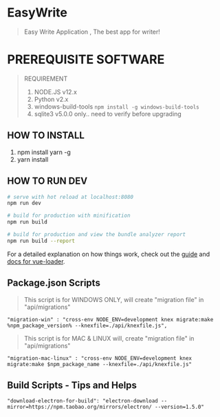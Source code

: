 # EasyWrite

> Easy Write Application , The best app for writer!

# PREREQUISITE SOFTWARE
> REQUIREMENT
> 1. NODE.JS v12.x
> 2. Python v2.x
> 3. windows-build-tools ```npm install -g windows-build-tools```
> 4. sqlite3 v5.0.0 only.. need to verify before upgrading
## HOW TO INSTALL
1. npm install yarn -g
2. yarn install

## HOW TO RUN DEV
``` bash
# serve with hot reload at localhost:8080
npm run dev

# build for production with minification
npm run build

# build for production and view the bundle analyzer report
npm run build --report
```

For a detailed explanation on how things work, check out the [guide](http://vuejs-templates.github.io/webpack/) and [docs for vue-loader](http://vuejs.github.io/vue-loader).


## Package.json Scripts
> This script is for WINDOWS ONLY, will create "migration file" in "api/migrations"
```
"migration-win" : "cross-env NODE_ENV=development knex migrate:make %npm_package_version% --knexfile=./api/knexfile.js",
```
> This script is for MAC & LINUX will, create "migration file" in "api/migrations"
```
"migration-mac-linux" : "cross-env NODE_ENV=development knex migrate:make $npm_package_name --knexfile=./api/knexfile.js"
```
## Build Scripts - Tips and Helps
```
"download-electron-for-build": "electron-download --mirror=https://npm.taobao.org/mirrors/electron/ --version=1.5.0"
```
